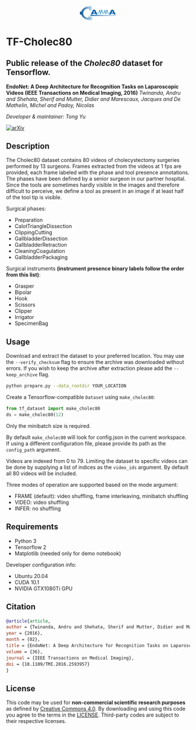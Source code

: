 <div align="center">
<a href="http://camma.u-strasbg.fr/">
<img src="visuals/camma_logo_tr.png" width="20%">
</a>
</div>

# TF-Cholec80

Public release of the *Cholec80* dataset for Tensorflow.
-------------------
**EndoNet: A Deep Architecture for Recognition Tasks on Laparoscopic Videos (IEEE Transactions on Medical Imaging, 2016)**
_Twinanda, Andru and Shehata, Sherif and Mutter, Didier and Marescaux, Jacques and De Mathelin, Michel and Padoy, Nicolas_

*Developer & maintainer: Tong Yu*

[![arXiv](https://img.shields.io/badge/arxiv-1602.03012-red)](https://arxiv.org/abs/1602.03012)


## Description
The Cholec80 dataset contains 80 videos of cholecystectomy surgeries performed by 13 surgeons. Frames extracted from the videos at 1 fps are provided, each frame labeled with the phase and tool presence annotations. The phases have been defined by a senior surgeon in our partner hospital. Since the tools are sometimes hardly visible in the images and therefore difficult to perceive, we define a tool as present in an image if at least half of the tool tip is visible.

Surgical phases:
- Preparation
- CalotTriangleDissection
- ClippingCutting
- GallbladderDissection
- GallbladderRetraction
- CleaningCoagulation
- GallbladderPackaging

Surgical instruments __(instrument presence binary labels follow the order from this list)__:
- Grasper
- Bipolar
- Hook
- Scissors
- Clipper
- Irrigator
- SpecimenBag

## Usage
Download and extract the dataset to your preferred location. You may use the `--verify_checksum` flag to ensure the archive was downloaded without errors. If you wish to keep the archive after extraction please add the `--keep_archive` flag.
 
```bash
python prepare.py --data_rootdir YOUR_LOCATION
```

Create a Tensorflow-compatible `Dataset` using `make_cholec80`:

```python
from tf_dataset import make_cholec80
ds = make_cholec80(12)
```

Only the minibatch size is required.

By default `make_cholec80` will look for config.json in the current workspace. If using a different configuration file, please provide its path as the `config_path` argument.

Videos are indexed from 0 to 79. Limiting the dataset to specific videos can be done by supplying a list of indices as the `video_ids` argument. By default all 80 videos will be included.

Three modes of operation are supported based on the mode argument:

- FRAME (default): video shuffling, frame interleaving, minibatch shuffling
- VIDEO: video shuffling
- INFER: no shuffling

## Requirements

- Python 3
- Tensorflow 2
- Matplotlib (needed only for demo notebook)

Developer configuration info:
- Ubuntu 20.04
- CUDA 10.1
- NVIDIA GTX1080Ti GPU

## Citation
```bibtex
@article{article,
author = {Twinanda, Andru and Shehata, Sherif and Mutter, Didier and Marescaux, Jacques and De Mathelin, Michel and Padoy, Nicolas},
year = {2016},
month = {02},
title = {EndoNet: A Deep Architecture for Recognition Tasks on Laparoscopic Videos},
volume = {36},
journal = {IEEE Transactions on Medical Imaging},
doi = {10.1109/TMI.2016.2593957}
}
```

## License
This code may be used for **non-commercial scientific research purposes** as defined by [Creative Commons 4.0](https://creativecommons.org/licenses/by-nc-sa/4.0/legalcode). By downloading and using this code you agree to the terms in the [LICENSE](LICENSE). Third-party codes are subject to their respective licenses.
